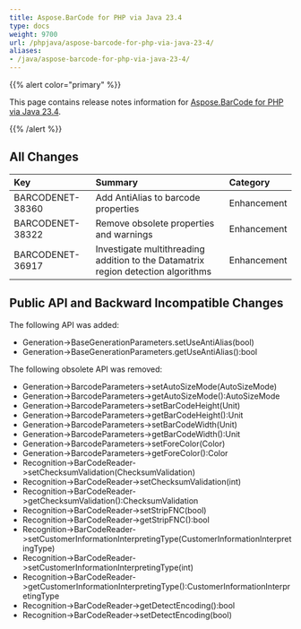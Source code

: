 ```yaml
---
title: Aspose.BarCode for PHP via Java 23.4
type: docs
weight: 9700
url: /phpjava/aspose-barcode-for-php-via-java-23-4/
aliases:
- /java/aspose-barcode-for-php-via-java-23-4/
---
```


{{% alert color="primary" %}} 

This page contains release notes information for [Aspose.BarCode for PHP via Java 23.4](https://downloads.aspose.com/barcode/php/new-releases/aspose.barcode-for-php-via-java-23.4/).

{{% /alert %}} 
## **All Changes**

|**Key**|**Summary**|**Category**|
| :- | :- | :- |
|BARCODENET-38360|Add AntiAlias to barcode properties|Enhancement|
|BARCODENET-38322|Remove obsolete properties and warnings|Enhancement|
|BARCODENET-36917|Investigate multithreading addition to the Datamatrix region detection algorithms|Enhancement|


## **Public API and Backward Incompatible Changes**
The following API was added:
- Generation->BaseGenerationParameters.setUseAntiAlias(bool)
- Generation->BaseGenerationParameters.getUseAntiAlias():bool

The following obsolete API was removed:
- Generation->BarcodeParameters->setAutoSizeMode(AutoSizeMode)
- Generation->BarcodeParameters->getAutoSizeMode():AutoSizeMode
- Generation->BarcodeParameters->setBarCodeHeight(Unit)
- Generation->BarcodeParameters->getBarCodeHeight():Unit
- Generation->BarcodeParameters->setBarCodeWidth(Unit)
- Generation->BarcodeParameters->getBarCodeWidth():Unit
- Generation->BarcodeParameters->setForeColor(Color)
- Generation->BarcodeParameters->getForeColor():Color
- Recognition->BarCodeReader->setChecksumValidation(ChecksumValidation)
- Recognition->BarCodeReader->setChecksumValidation(int)
- Recognition->BarCodeReader->getChecksumValidation():ChecksumValidation
- Recognition->BarCodeReader->setStripFNC(bool)
- Recognition->BarCodeReader->getStripFNC():bool
- Recognition->BarCodeReader->setCustomerInformationInterpretingType(CustomerInformationInterpretingType)
- Recognition->BarCodeReader->setCustomerInformationInterpretingType(int)
- Recognition->BarCodeReader->getCustomerInformationInterpretingType():CustomerInformationInterpretingType
- Recognition->BarCodeReader->getDetectEncoding():bool
- Recognition->BarCodeReader->setDetectEncoding(bool)